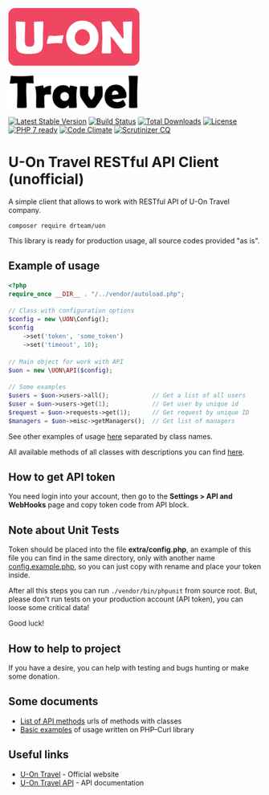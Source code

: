![U-On Travel Logo](u-on.png)

[![Latest Stable Version](https://poser.pugx.org/drteamrocks/uon/v/stable)](https://packagist.org/packages/drteam/uon)
[![Build Status](https://travis-ci.org/DrTeamRocks/uon.svg?branch=master)](https://travis-ci.org/DrTeamRocks/uon)
[![Total Downloads](https://poser.pugx.org/drteam/uon/downloads)](https://packagist.org/packages/drteam/uon)
[![License](https://poser.pugx.org/drteam/uon/license)](https://packagist.org/packages/drteam/uon)
[![PHP 7 ready](https://php7ready.timesplinter.ch/DrTeamRocks/uon/master/badge.svg)](https://travis-ci.org/DrTeamRocks/uon)
[![Code Climate](https://codeclimate.com/github/DrTeamRocks/uon/badges/gpa.svg)](https://codeclimate.com/github/DrTeamRocks/uon)
[![Scrutinizer CQ](https://scrutinizer-ci.com/g/drteamrocks/uon/badges/quality-score.png?b=master)](https://scrutinizer-ci.com/g/drteamrocks/uon/)

# U-On Travel RESTful API Client (unofficial)

A simple client that allows to work with RESTful API of U-On Travel company.

    composer require drteam/uon

This library is ready for production usage, all source codes provided "as is".

## Example of usage

```php
<?php
require_once __DIR__ . "/../vendor/autoload.php";

// Class with configuration options
$config = new \UON\Config();
$config
    ->set('token', 'some_token')
    ->set('timeout', 10);

// Main object for work with API
$uon = new \UON\API($config);

// Some examples
$users = $uon->users->all();            // Get a list of all users
$user = $uon->users->get(1);            // Get user by unique id
$request = $uon->requests->get(1);      // Get request by unique ID
$managers = $uon->misc->getManagers();  // Get list of managers
```

See other examples of usage [here](extra) separated by class names.

All available methods of all classes with descriptions you can find [here](README.API.md).

## How to get API token

You need login into your account, then go to the  **Settings > API and WebHooks** page and copy token code from API block.

## Note about Unit Tests

Token should be placed into the file **extra/config.php**, an example of this file
you can find in the same directory, only with another name [config.example.php](extra/config.example.php),
so you can just copy with rename and place your token inside.

After all this steps you can run `./vendor/bin/phpunit` from source root.
But, please don't run tests on your production account (API token), you can loose some critical data! 

Good luck!

## How to help to project

If you have a desire, you can help with testing and bugs hunting or make some donation.

## Some documents

* [List of API methods](README.API.md) urls of methods with classes
* [Basic examples](README.BASIC.md) of usage written on PHP-Curl library

## Useful links

* [U-On Travel](https://u-on.ru) - Official website
* [U-On Travel API](https://api.u-on.ru/doc) - API documentation
